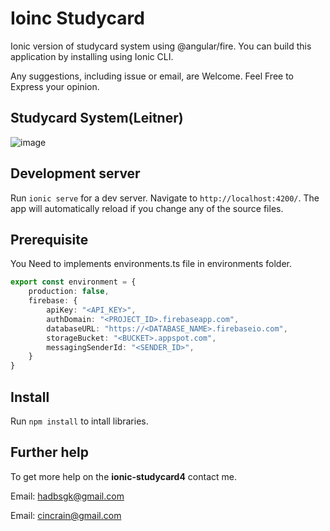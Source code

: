 # Ioinc Studycard

Ionic version of studycard system using @angular/fire. You can build this application by installing using Ionic CLI.

Any suggestions, including issue or email, are Welcome. Feel Free to Express your opinion.

## Studycard System(Leitner)

![image](https://upload.wikimedia.org/wikipedia/commons/thumb/8/82/Leitner_system_alternative.svg/440px-Leitner_system_alternative.svg.png)

## Development server

Run `ionic serve` for a dev server. Navigate to `http://localhost:4200/`. The app will automatically reload if you change any of the source files.

## Prerequisite

You Need to implements environments.ts file in environments folder.

```typescript
export const environment = {
    production: false,
    firebase: {
        apiKey: "<API_KEY>",
        authDomain: "<PROJECT_ID>.firebaseapp.com",
        databaseURL: "https://<DATABASE_NAME>.firebaseio.com",
        storageBucket: "<BUCKET>.appspot.com",
        messagingSenderId: "<SENDER_ID>",
    }
}
```

## Install

Run `npm install` to intall libraries.

## Further help

To get more help on the **ionic-studycard4** contact me.

Email: hadbsgk@gmail.com

Email: cincrain@gmail.com
